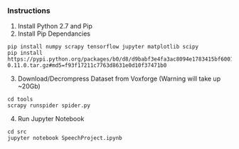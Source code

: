 
### Instructions
1. Install Python 2.7 and Pip
2. Install Pip Dependancies
```
pip install numpy scrapy tensorflow jupyter matplotlib scipy
pip install https://pypi.python.org/packages/b0/d8/d9babf3e4fa3ac8094e1783415bf60015a696779f4da4c70ae6141aa5e3a/scikits.audiolab-0.11.0.tar.gz#md5=f93f17211c7763d8631e0d10f37471b0
```
3. Download/Decrompress Dataset from Voxforge (Warning will take up ~20Gb)
```
cd tools
scrapy runspider spider.py
```
4. Run Jupyter Notebook
```
cd src 
jupyter notebook SpeechProject.ipynb
```